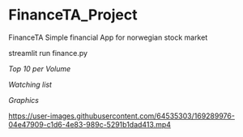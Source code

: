 # FinanceTA_Project

FinanceTA 
Simple financial App for norwegian stock market

streamlit run finance.py

*Top 10 per Volume*

*Watching list*

*Graphics*



https://user-images.githubusercontent.com/64535303/169289976-04e47909-c1d6-4e83-989c-5291b1dad413.mp4

